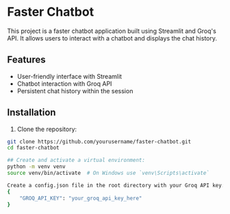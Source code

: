 # Faster Chatbot

This project is a faster chatbot application built using Streamlit and Groq's API. It allows users to interact with a chatbot and displays the chat history.

## Features

- User-friendly interface with Streamlit
- Chatbot interaction with Groq API
- Persistent chat history within the session

## Installation

1. Clone the repository:

```sh
git clone https://github.com/yourusername/faster-chatbot.git
cd faster-chatbot

## Create and activate a virtual environment:
python -m venv venv
source venv/bin/activate  # On Windows use `venv\Scripts\activate`

Create a config.json file in the root directory with your Groq API key:
{
    "GROQ_API_KEY": "your_groq_api_key_here"
}
